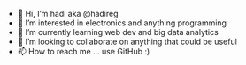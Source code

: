 - 👋 Hi, I’m hadi aka @hadireg
- 👀 I’m interested in electronics and anything programming
- 🌱 I’m currently learning web dev and big data analytics
- 💞️ I’m looking to collaborate on anything that could be useful
- 📫 How to reach me ... use GitHub :)

<!---
hadireg/hadireg is a ✨ special ✨ repository because its `README.md` (this file) appears on your GitHub profile.
You can click the Preview link to take a look at your changes.
--->
